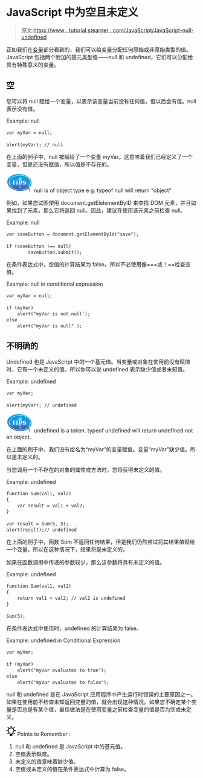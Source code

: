 # JavaScript 中为空且未定义

> 原文:[https://www . tutorial stearner . com/JavaScript/JavaScript-null-undefined](https://www.tutorialsteacher.com/javascript/javascript-null-and-undefined)

正如我们在[变量](/javascript/javascript-variable)部分看到的，我们可以给变量分配任何原始或非原始类型的值。JavaScript 包括两个附加的基元类型值——null 和 undefined，它们可以分配给具有特殊意义的变量。

## 空

您可以将 null 赋给一个变量，以表示该变量当前没有任何值，但以后会有值。null 表示没有值。

Example: null

```
var myVar = null;

alert(myVar); // null 
```

在上面的例子中，null 被赋给了一个变量 myVar。这意味着我们已经定义了一个变量，但是还没有赋值，所以值是不存在的。

![](img/751bca76a769f8ad315ebee3fdf7d98e.png) null is of object type e.g. typeof null will return "object"

例如，如果您试图使用 document.getElelementByID 来查找 DOM 元素，并且如果找到了元素，那么它将返回 null。因此，建议在使用该元素之前检查 null。

Example: null

```
var saveButton = document.getElementById("save");

if (saveButton !== null)
        saveButton.submit(); 
```

在条件表达式中，空值的计算结果为 false。所以不必使用像===或！==检查空值。

Example: null in conditional expression

```
var myVar = null;

if (myVar)
    alert("myVar is not null');
else
    alert("myVar is null" ); 
```

## 不明确的

Undefined 也是 JavaScript 中的一个基元值。当变量或对象在使用前没有赋值时，它有一个未定义的值。所以你可以说 undefined 表示缺少值或者未知值。

Example: undefined

```
var myVar;

alert(myVar); // undefined 
```

![](img/751bca76a769f8ad315ebee3fdf7d98e.png) undefined is a token. typeof undefined will return undefined not an object.

在上面的例子中，我们没有给名为“myVar”的变量赋值。变量“myVar”缺少值。所以是未定义的。

当您调用一个不存在的对象的属性或方法时，您将获得未定义的值。

Example: undefined

```
function Sum(val1, val2)
{
    var result = val1 + val2;
}

var result = Sum(5, 5);
alert(result);// undefined 
```

在上面的例子中，函数 Sum 不返回任何结果，但是我们仍然尝试将其结果值赋给一个变量。所以在这种情况下，结果将是未定义的。

如果在函数调用中传递的参数较少，那么该参数将具有未定义的值。

Example: undefined

```
function Sum(val1, val2)
{
    return val1 + val2; // val2 is undefined 
}

Sum(5); 
```

在条件表达式中使用时，undefined 的计算结果为 false。

Example: undefined in Conditional Expression

```
var myVar;

if (myVar)
    alert("myVar evaluates to true");
else
    alert("myVar evaluates to false"); 
```

null 和 undefined 是在 JavaScript 应用程序中产生运行时错误的主要原因之一。如果在使用前不检查未知返回变量的值，就会出现这种情况。如果您不确定某个变量是否总是有某个值，最佳做法是在使用变量之前检查变量的值是否为空或未定义。

![](img/85db52f5404f0c468e1b194aa487d6a1.png)  Points to Remember :

1.  null 和 undefined 是 JavaScript 中的基元值。
2.  空值表示缺席。
3.  未定义的值意味着缺少值。
4.  空值或未定义的值在条件表达式中计算为 false。